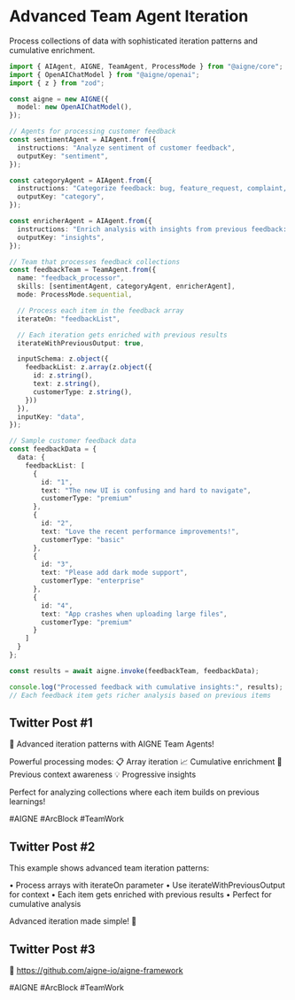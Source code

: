 # Advanced Team Agent Iteration

Process collections of data with sophisticated iteration patterns and cumulative enrichment.

```typescript
import { AIAgent, AIGNE, TeamAgent, ProcessMode } from "@aigne/core";
import { OpenAIChatModel } from "@aigne/openai";
import { z } from "zod";

const aigne = new AIGNE({
  model: new OpenAIChatModel(),
});

// Agents for processing customer feedback
const sentimentAgent = AIAgent.from({
  instructions: "Analyze sentiment of customer feedback",
  outputKey: "sentiment",
});

const categoryAgent = AIAgent.from({
  instructions: "Categorize feedback: bug, feature_request, complaint, praise",
  outputKey: "category",
});

const enricherAgent = AIAgent.from({
  instructions: "Enrich analysis with insights from previous feedback: {{previousResults}}",
  outputKey: "insights",
});

// Team that processes feedback collections
const feedbackTeam = TeamAgent.from({
  name: "feedback_processor",
  skills: [sentimentAgent, categoryAgent, enricherAgent],
  mode: ProcessMode.sequential,

  // Process each item in the feedback array
  iterateOn: "feedbackList",

  // Each iteration gets enriched with previous results
  iterateWithPreviousOutput: true,

  inputSchema: z.object({
    feedbackList: z.array(z.object({
      id: z.string(),
      text: z.string(),
      customerType: z.string(),
    }))
  }),
  inputKey: "data",
});

// Sample customer feedback data
const feedbackData = {
  data: {
    feedbackList: [
      {
        id: "1",
        text: "The new UI is confusing and hard to navigate",
        customerType: "premium"
      },
      {
        id: "2",
        text: "Love the recent performance improvements!",
        customerType: "basic"
      },
      {
        id: "3",
        text: "Please add dark mode support",
        customerType: "enterprise"
      },
      {
        id: "4",
        text: "App crashes when uploading large files",
        customerType: "premium"
      }
    ]
  }
};

const results = await aigne.invoke(feedbackTeam, feedbackData);

console.log("Processed feedback with cumulative insights:", results);
// Each feedback item gets richer analysis based on previous items
```

## Twitter Post #1

🔄 Advanced iteration patterns with AIGNE Team Agents!

Powerful processing modes:
📋 Array iteration 📈 Cumulative enrichment 🧠 Previous context awareness 💡 Progressive insights

Perfect for analyzing collections where each item builds on previous learnings!

#AIGNE #ArcBlock #TeamWork

## Twitter Post #2

This example shows advanced team iteration patterns:

• Process arrays with iterateOn parameter
• Use iterateWithPreviousOutput for context
• Each item gets enriched with previous results
• Perfect for cumulative analysis

Advanced iteration made simple! 🔄

## Twitter Post #3

🌟 https://github.com/aigne-io/aigne-framework

#AIGNE #ArcBlock #TeamWork
